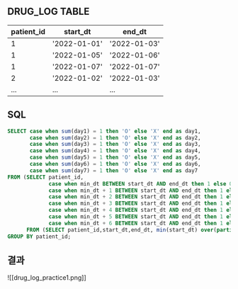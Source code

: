 ## DRUG_LOG TABLE
| patient_id | start_dt | end_dt |
| --- | --- | --- |
| 1 | '2022-01-01' | '2022-01-03' |
| 1 | '2022-01-05' | '2022-01-06' |
| 1 | '2022-01-07' | '2022-01-07' |
| 2 | '2022-01-02' | '2022-01-03' |
| ... | ... | ... |

## SQL
```sql
SELECT case when sum(day1) = 1 then 'O' else 'X' end as day1,  
       case when sum(day2) = 1 then 'O' else 'X' end as day2,  
       case when sum(day3) = 1 then 'O' else 'X' end as day3,  
       case when sum(day4) = 1 then 'O' else 'X' end as day4,  
       case when sum(day5) = 1 then 'O' else 'X' end as day5,  
       case when sum(day6) = 1 then 'O' else 'X' end as day6,  
       case when sum(day7) = 1 then 'O' else 'X' end as day7  
FROM (SELECT patient_id,  
             case when min_dt BETWEEN start_dt AND end_dt then 1 else 0 end AS day1,  
             case when min_dt + 1 BETWEEN start_dt AND end_dt then 1 else 0 end AS day2,  
             case when min_dt + 2 BETWEEN start_dt AND end_dt then 1 else 0 end AS day3,  
             case when min_dt + 3 BETWEEN start_dt AND end_dt then 1 else 0 end AS day4,  
             case when min_dt + 4 BETWEEN start_dt AND end_dt then 1 else 0 end AS day5,  
             case when min_dt + 5 BETWEEN start_dt AND end_dt then 1 else 0 end AS day6,  
             case when min_dt + 6 BETWEEN start_dt AND end_dt then 1 else 0 end AS day7  
      FROM (SELECT patient_id,start_dt,end_dt, min(start_dt) over(partition by patient_id) AS min_dt FROM drug_log) as A) as B  
GROUP BY patient_id;
```

## 결과
![[drug_log_practice1.png]]